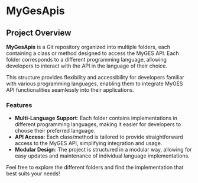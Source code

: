 # MyGesApis

## Project Overview

**MyGesApis** is a Git repository organized into multiple folders, each containing a class or method designed to access the MyGES API. Each folder corresponds to a different programming language, allowing developers to interact with the API in the language of their choice.

This structure provides flexibility and accessibility for developers familiar with various programming languages, enabling them to integrate MyGES API functionalities seamlessly into their applications.

### Features

- **Multi-Language Support**: Each folder contains implementations in different programming languages, making it easier for developers to choose their preferred language.
- **API Access**: Each class/method is tailored to provide straightforward access to the MyGES API, simplifying integration and usage.
- **Modular Design**: The project is structured in a modular way, allowing for easy updates and maintenance of individual language implementations.

Feel free to explore the different folders and find the implementation that best suits your needs!
